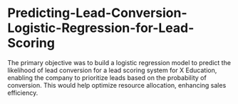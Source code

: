 # Predicting-Lead-Conversion-Logistic-Regression-for-Lead-Scoring
The primary objective was to build a logistic regression model to predict the likelihood of lead conversion for a lead scoring system for X Education, enabling the company to prioritize leads based on the probability of conversion. This would help optimize resource allocation, enhancing sales efficiency.
